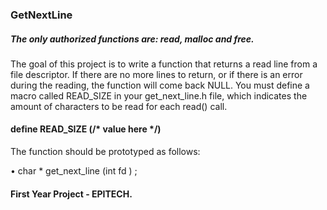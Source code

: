 ### GetNextLine

##### The only authorized functions are: read, malloc and free.

The goal of this project is to write a function that returns a read line from a file descriptor.
If there are no more lines to return, or if there is an error during the reading, the function will come back
NULL.
You must define a macro called READ_SIZE in your get_next_line.h file, which indicates the amount of
characters to be read for each read() call.
#### define READ_SIZE (/* value here */)


The function should be prototyped as follows:

• char * get_next_line (int fd ) ;


#### First Year Project - EPITECH.
